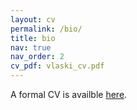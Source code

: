 ```yaml
---
layout: cv
permalink: /bio/
title: bio
nav: true
nav_order: 2
cv_pdf: vlaski_cv.pdf
---
```

A formal CV is availble [here](/bio/vlaski_cv.pdf).

